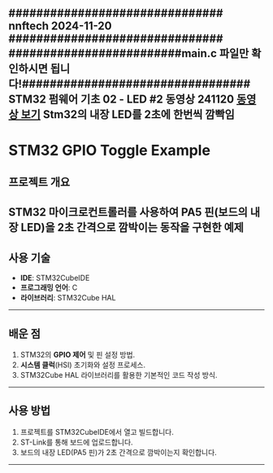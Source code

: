 ############################### nnftech 2024-11-20 ###############################
#########################main.c 파일만 확인하시면 됩니다!#################################
STM32 펌웨어 기초 02 - LED #2
동영상
241120 [동영상 보기](https://vimeo.com/1031441241) Stm32의 내장 LED를 2초에 한번씩 깜빡임
--------------------------------------------------------------------------------------------
# STM32 GPIO Toggle Example

## 프로젝트 개요
STM32 마이크로컨트롤러를 사용하여 PA5 핀(보드의 내장 LED)을 2초 간격으로 깜박이는 동작을 구현한 예제
---

## 사용 기술
- **IDE**: STM32CubeIDE  
- **프로그래밍 언어**: C  
- **라이브러리**: STM32Cube HAL  

---

## 배운 점
1. STM32의 **GPIO 제어** 및 핀 설정 방법.
2. **시스템 클럭**(HSI) 초기화와 설정 프로세스.
3. STM32Cube HAL 라이브러리를 활용한 기본적인 코드 작성 방식.

---

## 사용 방법
1. 프로젝트를 STM32CubeIDE에서 열고 빌드합니다.  
2. ST-Link를 통해 보드에 업로드합니다.  
3. 보드의 내장 LED(PA5 핀)가 2초 간격으로 깜박이는지 확인합니다.
****

